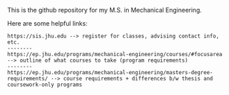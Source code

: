 This is the github repository for my M.S. in Mechanical Engineering. 

Here are some helpful links:
~~~~~~~~~~~~~~~~~~~~~~~~~~~~~~~~~
https://sis.jhu.edu --> register for classes, advising contact info, etc.
--------
https://ep.jhu.edu/programs/mechanical-engineering/courses/#focusarea --> outline of what courses to take (program requirements)
--------
https://ep.jhu.edu/programs/mechanical-engineering/masters-degree-requirements/ --> course requirements + differences b/w thesis and coursework-only programs
~~~~~~~~~~~~~~~~~~~~~~~~~~~~~~~~~